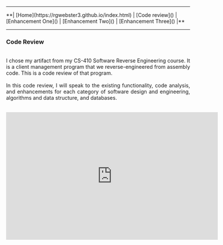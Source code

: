 <hr>
**| [Home](https://rgwebster3.github.io/index.html) | [Code review]() | [Enhancement One]() | [Enhancement Two]() | [Enhancement Three]() |**
<hr>

### Code Review
<br>

<div align="justify">
I chose my artifact from my CS-410 Software Reverse Engineering course. It is a client management program that we reverse-engineered from assembly code. This is a code review of that program.</div>
<br>
<div align="justify">
In this code review, I will speak to the existing functionality, code analysis, and enhancements for each category of software design and engineering, algorithms and data structure, and databases.
</div>
  
<br>

<p align="center">
<iframe width="580" height="350" src="https://www.youtube.com/embed/xkQD2hQf_64" frameborder="0" allow="autoplay; encrypted-media" allowfullscreen=""> </iframe>
</p>


